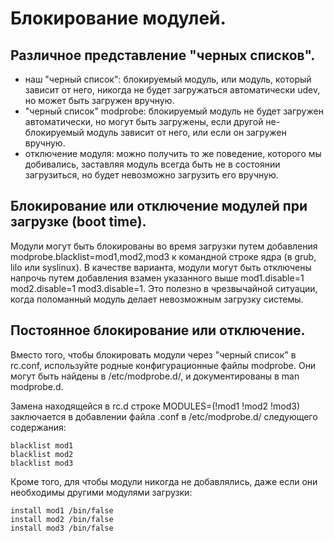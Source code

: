 #  Блокирование модулей.
##  Различное представление "черных списков".
- наш "черный список": блокируемый модуль, или модуль, который зависит от него, никогда не будет загружаться автоматически udev, но может быть загружен вручную.
- "черный список" modprobe: блокируемый модуль не будет загружен автоматически, но могут быть загружены, если другой не-блокируемый модуль зависит от него, или если он загружен вручную.
- отключение модуля: можно получить то же поведение, которого мы добивались, заставляя модуль всегда быть не в состоянии загрузиться, но будет невозможно загрузить его вручную.

##  Блокирование или отключение модулей при загрузке (boot time).
Модули могут быть блокированы во время загрузки путем добавления modprobe.blacklist=mod1,mod2,mod3 к командной строке ядра (в grub, lilo или syslinux). В качестве варианта, модули могут быть отключены напрочь путем добавления взамен указанного выше mod1.disable=1 mod2.disable=1 mod3.disable=1. Это полезно в чрезвычайной ситуации, когда поломанный модуль делает невозможным загрузку системы.

##  Постоянное блокирование или отключение.
Вместо того, чтобы блокировать модули через "черный список" в rc.conf, используйте родные конфигурационные файлы modprobe. Они могут быть найдены в /etc/modprobe.d/, и документированы в man modprobe.d.

Замена находящейся в rc.d строке MODULES=(!mod1 !mod2 !mod3) заключается в добавлении файла .conf в /etc/modprobe.d/ следующего содержания:

```
blacklist mod1
blacklist mod2
blacklist mod3
```

Кроме того, для чтобы модули никогда не добавлялись, даже если они необходимы другими модулями загрузки:

```
install mod1 /bin/false
install mod2 /bin/false
install mod3 /bin/false
```
